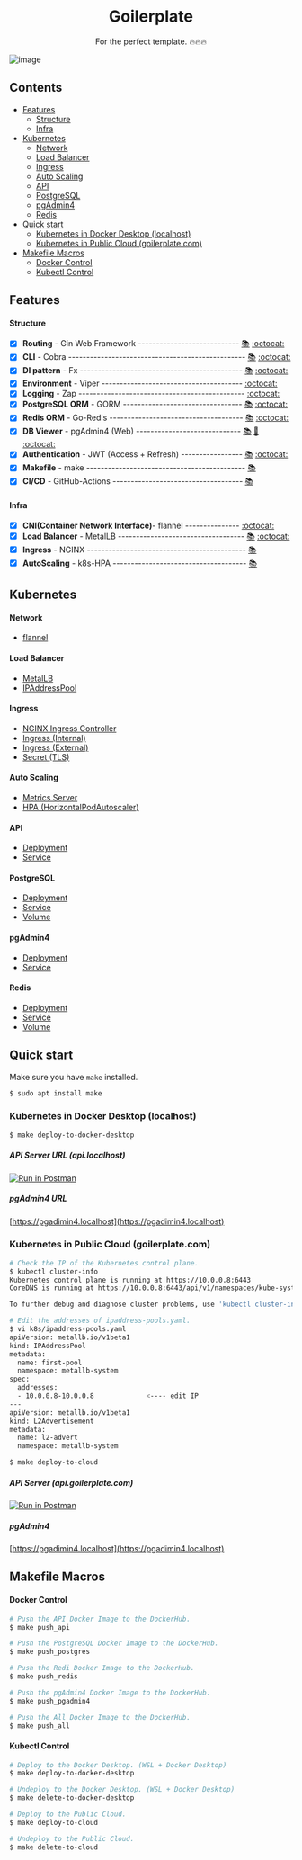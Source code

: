 <h1 align="center">
  <b>Goilerplate</b>
</h1>

<p align="center">
  For the perfect template. 🔥🔥🔥
</p>

![image](https://github.com/user-attachments/assets/bcecce5a-e09c-4e76-96c9-6562acc4fe65)


## Contents
- [Features](#features)
  - [Structure](#structure)
  - [Infra](#infra)
- [Kubernetes](#kubernetes)
  - [Network](#network)
  - [Load Balancer](#load-balancer)
  - [Ingress](#ingress)
  - [Auto Scaling](#auto-scaling)
  - [API](#api)
  - [PostgreSQL](#postgresql)
  - [pgAdmin4](#pgadmin4)
  - [Redis](#redis)
- [Quick start](#quick-start)
  - [Kubernetes in Docker Desktop (localhost)](#kubernetes-in-docker-desktop-localhost)
  - [Kubernetes in Public Cloud (goilerplate.com)](#kubernetes-in-public-cloud-goilerplatecom)
- [Makefile Macros](#makefile-macros)
  - [Docker Control](#docker-control)
  - [Kubectl Control](#kubectl-control)

## Features

#### Structure
- [x] **Routing** - Gin Web Framework ---------------------------- [📚](https://gin-gonic.com/docs) [:octocat:](https://github.com/gin-gonic/gin)
- [x] **CLI** - Cobra ------------------------------------------------- [📚](https://cobra.dev) [:octocat:](https://github.com/spf13/cobra)
- [x] **DI pattern** - Fx --------------------------------------------- [📚](https://uber-go.github.io/fx/get-started) [:octocat:](https://github.com/uber-go/fx)
- [x] **Environment** - Viper --------------------------------------- [:octocat:](https://github.com/spf13/viper)
- [x] **Logging** - Zap ---------------------------------------------- [:octocat:](https://github.com/uber-go/zap)
- [x] **PostgreSQL ORM** - GORM --------------------------------- [📚](https://gorm.io/docs) [:octocat:](https://github.com/go-gorm/gorm)
- [x] **Redis ORM** - Go-Redis ------------------------------------- [📚](https://redis.uptrace.dev/guide) [:octocat:](https://github.com/go-redis/redis)
- [x] **DB Viewer** - pgAdmin4 (Web) ----------------------------- [📚](https://www.pgadmin.org/docs/pgadmin4/latest/index.html) [🐳](https://hub.docker.com/r/dpage/pgadmin4) [:octocat:](https://github.com/pgadmin-org/pgadmin4)
- [x] **Authentication** - JWT (Access + Refresh) ----------------- [📚](https://golang-jwt.github.io/jwt/) [:octocat:](https://github.com/golang-jwt/jwt)
- [x] **Makefile** - make -------------------------------------------- [📚](https://www.gnu.org/savannah-checkouts/gnu/make/manual/make.html)
- [x] **CI/CD** - GitHub-Actions ------------------------------------ [📚](https://docs.github.com/en/actions)

#### Infra
- [x] **CNI(Container Network Interface)**- flannel --------------- [:octocat:](https://github.com/flannel-io/flannel)
- [x] **Load Balancer** - MetalLB ----------------------------------- [📚](https://metallb.universe.tf) [:octocat:](https://github.com/metallb/metallb)
- [x] **Ingress** - NGINX -------------------------------------------- [📚](https://kubernetes.github.io/ingress-nginx/deploy)
- [x] **AutoScaling** - k8s-HPA ------------------------------------- [📚](https://kubernetes.io/docs/tasks/run-application/horizontal-pod-autoscale/)

## Kubernetes

#### Network
- [flannel](k8s/base/kube-flannel.yaml)

#### Load Balancer
- [MetalLB](k8s/base/metallb-native.yaml)
- [IPAddressPool](k8s/ipaddress-pools.yaml)

#### Ingress
- [NGINX Ingress Controller](k8s/base/ingress-nginx.yaml)
- [Ingress (Internal)](k8s/ingress-internal.yaml)
- [Ingress (External)](k8s/ingress-external.yaml)
- [Secret (TLS)](k8s/secret-tls.yaml)

#### Auto Scaling
- [Metrics Server](k8s/base/metrics-server.yaml)
- [HPA (HorizontalPodAutoscaler)](k8s/api-hpa.yaml)

#### API
- [Deployment](k8s/api-deployment.yaml)
- [Service](k8s/api-service.yaml)

#### PostgreSQL
- [Deployment](k8s/postgres-deployment.yaml)
- [Service](k8s/postgres-service.yaml)
- [Volume](k8s/postgres-volume.yaml)

#### pgAdmin4
- [Deployment](k8s/pgAdmin4-deployment.yaml)
- [Service](k8s/pgAdmin4-service.yaml)

#### Redis
- [Deployment](k8s/redis-deployment.yaml)
- [Service](k8s/redis-service.yaml)
- [Volume](k8s/redis-volume.yaml)


## Quick start
Make sure you have `make` installed.
```bash
$ sudo apt install make
```

### Kubernetes in **Docker Desktop** (localhost)
```bash
$ make deploy-to-docker-desktop
```

##### API Server URL (api.localhost)
[![Run in Postman](https://run.pstmn.io/button.svg)](https://www.postman.com/goilerplate/workspace/goilerplate/documentation/9185268-4a71a5ff-e919-4fd4-b88c-2b7b972c7aef?entity=&branch=&version=)

##### pgAdmin4 URL
[https://pgadimin4.localhost](https://pgadimin4.localhost)

### Kubernetes in **Public Cloud** (goilerplate.com)
```bash
# Check the IP of the Kubernetes control plane.
$ kubectl cluster-info
Kubernetes control plane is running at https://10.0.0.8:6443
CoreDNS is running at https://10.0.0.8:6443/api/v1/namespaces/kube-system/services/kube-dns:dns/proxy

To further debug and diagnose cluster problems, use 'kubectl cluster-info dump'.

# Edit the addresses of ipaddress-pools.yaml.
$ vi k8s/ipaddress-pools.yaml
apiVersion: metallb.io/v1beta1
kind: IPAddressPool
metadata:
  name: first-pool
  namespace: metallb-system
spec:
  addresses:
  - 10.0.0.8-10.0.0.8             <---- edit IP
---
apiVersion: metallb.io/v1beta1
kind: L2Advertisement
metadata:
  name: l2-advert
  namespace: metallb-system

$ make deploy-to-cloud
```

##### API Server (api.goilerplate.com)
[![Run in Postman](https://run.pstmn.io/button.svg)](https://www.postman.com/goilerplate/workspace/goilerplate/documentation/9185268-4a71a5ff-e919-4fd4-b88c-2b7b972c7aef?entity=&branch=&version=)

##### pgAdmin4
[https://pgadimin4.localhost](https://pgadimin4.localhost)

## Makefile Macros
#### Docker Control
```bash
# Push the API Docker Image to the DockerHub.
$ make push_api

# Push the PostgreSQL Docker Image to the DockerHub.
$ make push_postgres

# Push the Redi Docker Image to the DockerHub.
$ make push_redis

# Push the pgAdmin4 Docker Image to the DockerHub.
$ make push_pgadmin4

# Push the All Docker Image to the DockerHub.
$ make push_all
```

#### Kubectl Control
```bash
# Deploy to the Docker Desktop. (WSL + Docker Desktop)
$ make deploy-to-docker-desktop

# Undeploy to the Docker Desktop. (WSL + Docker Desktop)
$ make delete-to-docker-desktop

# Deploy to the Public Cloud.
$ make deploy-to-cloud

# Undeploy to the Public Cloud.
$ make delete-to-cloud
```
